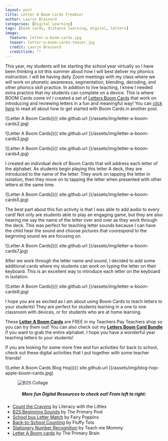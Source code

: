 ```yaml
---
layout: post
title: Letter A Boom Cards Freebie!
author: Laurin Brainard
categories: [Digital Learning]
tags: [boom cards, distance learning, digital, letters]
image:
  feature: letter-a-boom-cards.jpg
  teaser: letter-a-boom-cards-teaser.jpg
  credit: Laurin Brainard
  creditlink: ""
---
```

This year, my students will be starting the school year virtually so I have been thinking a lot this summer about how I will best deliver my phonics instruction. I will be having daily Zoom meetings with my class where we will work on phonetic awareness, segmentation, blending, decoding, and other phonics skill practice. In addition to live teaching, I knew I needed extra practice that my students can complete on a device. This is where BOOM Cards come in! I created a set of [Letters Boom Cards](https://www.teacherspayteachers.com/Product/Letters-Alphabet-Boom-Cards-Digital-Task-Cards-Distance-Learning-5813779) that work on introducing and reviewing letters in a fun and meaningful way! You can [_click here_](https://theprimarybrain.com/digital%20learning/2020/05/27/How-To-Get-Started-With-Boom-Cards/) to read all about how to get started with Boom Cards in another post.

![Letter A Boom Cards]({{ site.github.url }}/assets/img/letter-a-boom-cards2.jpg)

![Letter A Boom Cards]({{ site.github.url }}/assets/img/letter-a-boom-cards3.jpg)

![Letter A Boom Cards]({{ site.github.url }}/assets/img/letter-a-boom-cards4.jpg)

I created an individual deck of Boom Cards that will address each letter of the alphabet. As students begin playing this letter A deck, they are introduced to the name of the letter. They work on tapping the letter in isolation, then they move on to tapping the letter when presented with other letters at the same time. 

![Letter A Boom Cards]({{ site.github.url }}/assets/img/letter-a-boom-cards5.jpg)

The best part about this fun activity is that I was able to add audio to every card! Not only are students able to play an engaging game, but they are also hearing me say the name of the letter over and over as they work through the deck. This was perfect for teaching letter sounds because I can have the child hear the sound and choose pictures that coorespond to the beginning sound we are focusing on. 

![Letter A Boom Cards]({{ site.github.url }}/assets/img/letter-a-boom-cards7.jpg)

After we work through the letter name and sound, I decided to add some additional cards where my students can work on typing the letter on their keyboard. This is an excellent way to introduce each letter on the keyboard in isolation.

![Letter A Boom Cards]({{ site.github.url }}/assets/img/letter-a-boom-cards6.jpg)

I hope you are as excited as I am about using Boom Cards to teach letters to your students! They are perfect for students learning in a one to one classroom with devices, or for students who are at home learning. 

These [**Letter A Boom Cards**](https://www.teacherspayteachers.com/Product/Letter-A-Alphabet-Boom-Cards-FREEBIE-Digital-Task-Cards-Distance-Learning-5813663) are FREE in my Teachers Pay Teachers shop so you can try them out! You can also check out my [**Letters Boom Card Bundle**](https://www.teacherspayteachers.com/Product/Letters-Alphabet-Boom-Cards-Digital-Task-Cards-Distance-Learning-5813779) if you want to grab the entire alphabet. I hope you have a wonderful year teaching letters to your students!

If you are looking for some more free and fun activities for back to school, check out these digital activities that I put together with some teacher friends!

![Letter A Boom Cards Blog Hop]({{ site.github.url }}/assets/img/blog-hop-apple-boom-cards.jpg)

<!-- wp:image {"id":19309,"align":"center"} -->
<div class="wp-block-image"><figure class="aligncenter"><img src="https://www.teach-me-mommy.com/wp-content/uploads/2020/07/B2S-Collage.png" alt="B2S Collage" class="wp-image-19309"/></figure></div>
<!-- /wp:image -->

<!-- wp:heading {"level":5,"align":"center"} -->
<h5 style="text-align:center">More fun Digital Resources to check out! From left to right:</h5>
<!-- /wp:heading -->

<!-- wp:list -->
<ul><li><a href="https://literacywiththelittles.com/2020/07/29/free-resources-for-back-to-school-2020/">Count the Crayons</a> by Literacy with the Littles </li><li><a href="http://theprimarypost.com/2020/07/free-beginning-sounds-boom-cards.html">B2S Beginning Sounds</a> by The Primary Post</li><li><a href="https://www.fairypoppins.com/letter-match-boom-cards/">School bus Letter Match</a> by Fairy Poppins</li><li><a href="https://fluffytots.com/back-to-school-boom-cards-counting-1-10-activities/">Back-to-School Counting</a> by Fluffy Tots</li><li><a href="https://www.teach-me-mommy.com/number-recognition-digital-resource/">Stationery Number Recognition</a> by Teach me Mommy</li><li><a href="https://theprimarybrain.com/digital%20learning/2020/07/30/Letter-A-Boom-Cards/">Letter A Boom cards</a> by The Primary Brain</li></ul>
<!-- /wp:list -->
